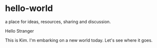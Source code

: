 # hello-world
a place for ideas, resources, sharing and discussion.

Hello Stranger

This is Kim. I'm embarking on a new world today. 
Let's see where it goes. 
